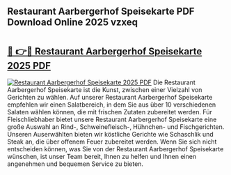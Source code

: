 ## Restaurant Aarbergerhof Speisekarte PDF Download Online 2025 vzxeq

# <h2><a href="http://gc6dws.nevu.top/?p=Restaurant+Aarbergerhof+Speisekarte">🔗 👉🔴 Restaurant Aarbergerhof Speisekarte 2025 PDF</a></h2>

[![Restaurant Aarbergerhof Speisekarte 2025 PDF](https://i.imgur.com/dBaPXMq.png)](http://gc6dws.nevu.top/?p=Restaurant+Aarbergerhof+Speisekarte)
Die Restaurant Aarbergerhof Speisekarte ist die Kunst, zwischen einer Vielzahl von Gerichten zu wählen. Auf unserer Restaurant Aarbergerhof Speisekarte empfehlen wir einen Salatbereich, in dem Sie aus über 10 verschiedenen Salaten wählen können, die mit frischen Zutaten zubereitet werden. Für Fleischliebhaber bietet unsere Restaurant Aarbergerhof Speisekarte eine große Auswahl an Rind-, Schweinefleisch-, Hühnchen- und Fischgerichten. Unseren Auserwählten bieten wir köstliche Gerichte wie Schaschlik und Steak an, die über offenem Feuer zubereitet werden. Wenn Sie sich nicht entscheiden können, was Sie von der Restaurant Aarbergerhof Speisekarte wünschen, ist unser Team bereit, Ihnen zu helfen und Ihnen einen angenehmen und bequemen Service zu bieten.
